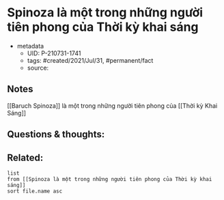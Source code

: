 ---
---

# Spinoza là một trong những người tiên phong của Thời kỳ khai sáng

- metadata
	- UID: P-210731-1741
	- tags: #created/2021/Jul/31, #permanent/fact 
	- source: 

## Notes
[[Baruch Spinoza]] là một trong những người tiên phong của [[Thời kỳ Khai Sáng]]

## Questions & thoughts:

## Related:
```dataview
list
from [[Spinoza là một trong những người tiên phong của Thời kỳ khai sáng]]
sort file.name asc
```
